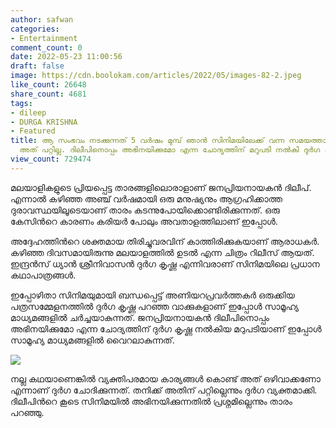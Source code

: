 ```yaml
---
author: safwan
categories:
- Entertainment
comment_count: 0
date: 2022-05-23 11:00:56
draft: false
image: https://cdn.boolokam.com/articles/2022/05/images-82-2.jpeg
like_count: 26648
share_count: 4681
tags:
- dileep
- DURGA KRISHNA
- Featured
title: ആ സംഭവം നടക്കുന്നത് 5 വർഷം മുമ്പ് ഞാൻ സിനിമയിലേക്ക് വന്ന സമയത്തായിരുന്നു, എനിക്ക്
  അത് പറ്റില്ല. ദിലീപിനൊപ്പം അഭിനയിക്കുമോ എന്ന ചോദ്യത്തിന് മറുപടി നൽകി ദുർഗ കൃഷ്ണ.
view_count: 729474
---
```


മലയാളികളുടെ പ്രിയപ്പെട്ട താരങ്ങളിലൊരാളാണ് ജനപ്രിയനായകൻ ദിലീപ്. എന്നാൽ കഴിഞ്ഞ അഞ്ച് വർഷമായി ഒരു മനുഷ്യനും ആഗ്രഹിക്കാത്ത ദുരാവസ്ഥയിലൂടെയാണ് താരം കടന്നുപോയിക്കൊണ്ടിരിക്കുന്നത്. ഒരു കേസിൻറെ കാരണം കരിയർ പോലും അവതാളത്തിലാണ് ഇപ്പോൾ.

അദ്ദേഹത്തിൻറെ ശക്തമായ തിരിച്ചുവരവിന് കാത്തിരിക്കുകയാണ് ആരാധകർ. കഴിഞ്ഞ ദിവസമായിരുന്നു മലയാളത്തിൽ ഉടൽ എന്ന ചിത്രം റിലീസ് ആയത്. ഇന്ദ്രൻസ് ധ്യാൻ ശ്രീനിവാസൻ ദുർഗ കൃഷ്ണ എന്നിവരാണ് സിനിമയിലെ പ്രധാന കഥാപാത്രങ്ങൾ.

ഇപ്പോഴിതാ സിനിമയുമായി ബന്ധപ്പെട്ട് അണിയറപ്രവർത്തകർ ഒരുക്കിയ പത്രസമ്മേളനത്തിൽ ദുർഗ കൃഷ്ണ പറഞ്ഞ വാക്കുകളാണ് ഇപ്പോൾ സാമൂഹ്യ മാധ്യമങ്ങളിൽ ചർച്ചയാകുന്നത്. ജനപ്രിയനായകൻ ദിലീപിനൊപ്പം അഭിനയിക്കുമോ എന്ന ചോദ്യത്തിന് ദുർഗ കൃഷ്ണ നൽകിയ മറുപടിയാണ് ഇപ്പോൾ സാമൂഹ്യ മാധ്യമങ്ങളിൽ വൈറലാകുന്നത്.

![](https://cdn.boolokam.com/articles/2022/05/images-82-2.jpeg)

നല്ല കഥയാണെങ്കിൽ വ്യക്തിപരമായ കാര്യങ്ങൾ കൊണ്ട് അത് ഒഴിവാക്കണോ എന്നാണ് ദുർഗ ചോദിക്കുന്നത്. തനിക്ക് അതിന് പറ്റില്ലെന്നും ദുർഗ വ്യക്തമാക്കി. ദിലീപിൻറെ കൂടെ സിനിമയിൽ അഭിനയിക്കുന്നതിൽ പ്രശ്നമില്ലെന്നും താരം പറഞ്ഞു.